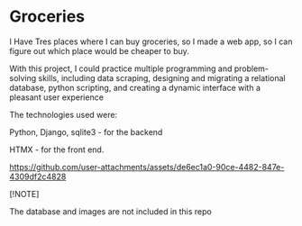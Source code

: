 # Groceries

I Have Tres places where I can buy groceries, so I made a web app, so I can figure out which place would be cheaper to buy.

With this project, I could practice multiple programming and problem-solving skills, including data scraping, designing and migrating a relational database, python scripting, and creating a dynamic interface with a pleasant user experience

The technologies used were:

Python, Django, sqlite3 - for the backend

HTMX - for the front end. 



https://github.com/user-attachments/assets/de6ec1a0-90ce-4482-847e-4309df2c4828



[!NOTE]

The database and images are not included in this repo
